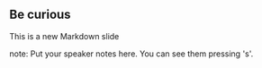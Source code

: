 ##  Be curious

This is a new Markdown slide

note:
    Put your speaker notes here.
    You can see them pressing 's'.
